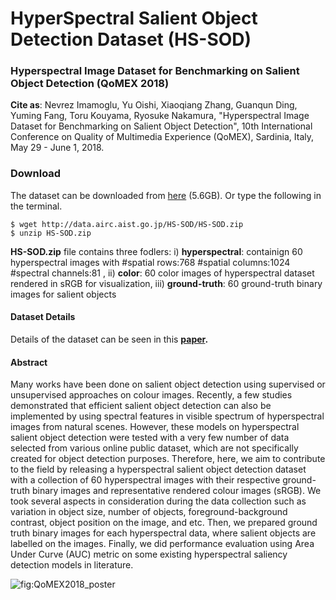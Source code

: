 # HyperSpectral Salient Object Detection Dataset (HS-SOD)

### Hyperspectral Image Dataset for Benchmarking on Salient Object Detection (QoMEX 2018) 

**Cite as**: Nevrez Imamoglu, Yu Oishi, Xiaoqiang Zhang, Guanqun Ding, Yuming Fang, Toru Kouyama, Ryosuke Nakamura, "Hyperspectral Image Dataset for Benchmarking on Salient Object Detection", 10th International Conference on Quality of Multimedia Experience (QoMEX), Sardinia, Italy, May 29 - June 1, 2018.

### Download
The dataset can be downloaded from [here](http://data.airc.aist.go.jp/HS-SOD/HS-SOD.zip) (5.6GB). 
Or type the following in the terminal.
```
$ wget http://data.airc.aist.go.jp/HS-SOD/HS-SOD.zip
$ unzip HS-SOD.zip
```
**HS-SOD.zip** file contains three fodlers: i) **hyperspectral**: containign 60 hyperspectral images with #spatial rows:768 #spatial columns:1024 #spectral channels:81 , ii) **color**: 60 color images of hyperspectral dataset rendered in sRGB for visualization, iii) **ground-truth**: 60 ground-truth binary images for salient objects

#### Dataset Details
Details of the dataset can be seen in this **[paper](https://docs.google.com/viewer?a=v&pid=sites&srcid=ZGVmYXVsdGRvbWFpbnxpbWFtb2dsdW5ldnJlenxneDo0ZDVkYjE1YjVmN2QzMjYx).**  

#### Abstract
Many works have been done on salient object detection using supervised or unsupervised approaches on colour images. Recently, a few studies demonstrated that efficient salient object detection can also be implemented by using spectral features in visible spectrum of hyperspectral images from natural scenes. However, these models on hyperspectral salient object detection were tested with a very few number of data selected from various online public dataset, which are not specifically created for object detection purposes. Therefore, here, we aim to contribute to the field by releasing a hyperspectral salient object detection dataset with a collection of 60 hyperspectral images with their respective ground-truth binary images and representative rendered colour images (sRGB). We took several aspects in consideration during the data collection such as variation in object size, number of objects, foreground-background contrast, object position on the image, and etc. Then, we prepared ground truth binary images for each hyperspectral data, where salient objects are labelled on the images. Finally, we did performance evaluation using Area Under Curve (AUC) metric on some existing hyperspectral saliency detection models in literature.

![fig:QoMEX2018_poster](https://github.com/gistairc/HS-SOD/blob/master/poster-QoMEX.png "poster")  
